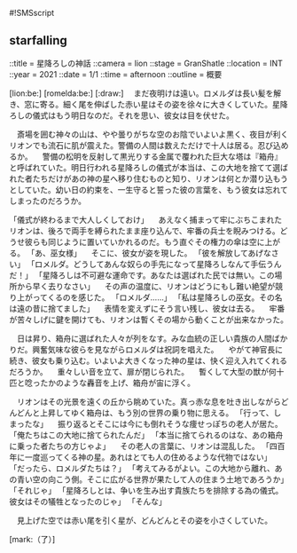 #!SMSscript

## starfalling

::title = 星降ろしの神話
::camera = lion
::stage = GranShatle
::location = INT
::year = 2021
::date = 1/1
::time = afternoon
::outline = 概要

[lion:be:]
[romelda:be:]
[:draw:]
　まだ夜明けは遠い。ロメルダは長い髪を解き、窓に寄る。細く尾を伸ばした赤い星はその姿を徐々に大きくしていた。星降ろしの儀式はもう明日なのだ。それを思い、彼女は目を伏せた。

　斎場を囲む神々の山は、やや曇りがちな空のお陰でいよいよ黒く、夜目が利くリオンでも流石に肌が震えた。警備の人間は数えただけで十人は居る。忍び込めるか。
　警備の松明を反射して黒光りする金属で覆われた巨大な塔は『箱舟』と呼ばれていた。明日行われる星降ろしの儀式が本当は、この大地を捨てて選ばれた者たちだけがあの神の星へ移り住むものと知り、リオンは何とか潜り込もうとしていた。幼い日の約束を、一生守ると誓った彼の言葉を、もう彼女は忘れてしまったのだろうか。

「儀式が終わるまで大人しくしておけ」
　あえなく捕まって牢にぶちこまれたリオンは、後ろで両手を縛られたまま座り込んで、牢番の兵士を睨みつける。どうせ彼らも同じように置いていかれるのだ。もう直ぐその権力の傘は空に上がる。
「あ、巫女様」
　そこに、彼女が姿を現した。
「彼を解放してあげなさい」
「ロメルダ。どうしてあんな奴らの手先になって星降ろしなんて手伝うんだ！」
「星降ろしは不可避な運命です。あなたは選ばれた民では無い。この場所から早く去りなさい」
　その声の温度に、リオンはどうにもし難い絶望が競り上がってくるのを感じた。
「ロメルダ……」
「私は星降ろしの巫女。その名は遠の昔に捨てました」
　表情を変えずにそう言い残し、彼女は去る。
　牢番が苦々しげに鍵を開けても、リオンは暫くその場から動くことが出来なかった。

　日は昇り、箱舟に選ばれた人々が列をなす。みな血統の正しい貴族の人間ばかりだ。興奮気味な彼らを見ながらロメルダは祝詞を唱えた。
　やがて神官長に続き、彼女も乗り込む。いよいよ大きくなった神の星は、快く迎え入れてくれるだろうか。
　重々しい音を立て、扉が閉じられた。
　暫くして大型の獣が何十匹と唸ったかのような轟音を上げ、箱舟が宙に浮く。

　リオンはその光景を遠くの丘から眺めていた。真っ赤な息を吐き出しながらどんどんと上昇してゆく箱舟は、もう別の世界の乗り物に思える。
「行って、しまったな」
　振り返るとそこには今にも倒れそうな痩せっぽちの老人が居た。
「俺たちはこの大地に捨てられたんだ」
「本当に捨てられるのはな、あの箱舟に乗った者たちの方じゃよ」
　その老人の言葉に、リオンは混乱した。
「四百年に一度巡ってくる神の星。あれはとても人の住めるような代物ではない」
「だったら、ロメルダたちは？」
「考えてみるがよい。この大地から離れ、あの青い空の向こう側。そこに広がる世界が果たして人の住まう土地であろうか」
「それじゃ」
「星降ろしとは、争いを生み出す貴族たちを排除する為の儀式。彼女はその犠牲となったのじゃ」
「そんな」

　見上げた空では赤い尾を引く星が、どんどんとその姿を小さくしていた。

[mark:（了）]
